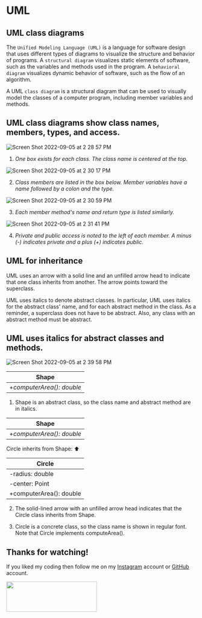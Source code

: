 # UML

## UML class diagrams
The `Unified Modeling Language (UML)` is a language for software design that uses different types of diagrams to visualize the structure and behavior of programs. A `structural diagram` visualizes static elements of software, such as the variables and methods used in the program. A `behavioral diagram` visualizes dynamic behavior of software, such as the flow of an algorithm.

A UML `class diagram` is a structural diagram that can be used to visually model the classes of a computer program, including member variables and methods.

## UML class diagrams show class names, members, types, and access.

![Screen Shot 2022-09-05 at 2 28 57 PM](https://user-images.githubusercontent.com/71942518/188513880-2155c4df-c3e0-4b18-8c67-cf15e858a8db.png)
1. _One box exists for each class. The class name is centered at the top._

![Screen Shot 2022-09-05 at 2 30 17 PM](https://user-images.githubusercontent.com/71942518/188513981-436be3ae-4b6a-47c9-9347-9a96e82b795f.png)

2. _Class members are listed in the box below. Member variables have a name followed by a colon and the type._

![Screen Shot 2022-09-05 at 2 30 59 PM](https://user-images.githubusercontent.com/71942518/188514030-85bb0823-21c7-45b6-a6af-2125e7fe5989.png)

3. _Each member method's name and return type is listed similarly._

![Screen Shot 2022-09-05 at 2 31 41 PM](https://user-images.githubusercontent.com/71942518/188514082-07e96a31-5438-4bd0-a0bc-7e15cb823a8d.png)

4. _Private and public access is noted to the left of each member. A minus (-) indicates private and a plus (+) indicates public._


## UML for inheritance
UML uses an arrow with a solid line and an unfilled arrow head to indicate that one class inherits from another. The arrow points toward the superclass.

UML uses italics to denote abstract classes. In particular, UML uses italics for the abstract class' name, and for each abstract method in the class. As a reminder, a superclass does not have to be abstract. Also, any class with an abstract method must be abstract.

## UML uses italics for abstract classes and methods.
![Screen Shot 2022-09-05 at 2 39 58 PM](https://user-images.githubusercontent.com/71942518/188514599-6e41da02-86d3-4832-a20e-0b5a09ba84be.png)

| Shape |
| --- |
| +_computerArea(): double_ |
1. Shape is an abstract class, so the class name and abstract method are in italics.

| Shape |
| --- |
| +_computerArea(): double_ |

Circle inherits from Shape: :arrow_up: 

| Circle |
| --- |
| -radius: double |
| -center: Point |
| +computerArea(): double |
2. The solid-lined arrow with an unfilled arrow head indicates that the Circle class inherits from Shape.

3. Circle is a concrete class, so the class name is shown in regular font. Note that Circle implements computeArea().




## Thanks for watching!

If you liked my coding then follow me on my [Instagram](https://www.instagram.com/fabianzelayahn/) account or [GitHub](https://github.com/fabianzelaya) account.

<img src="https://ucarecdn.com/d1a85e63-35f9-41d7-b758-ff05742057d1/GitHub_Black_Signature.png" width="240" height="79.63" />
